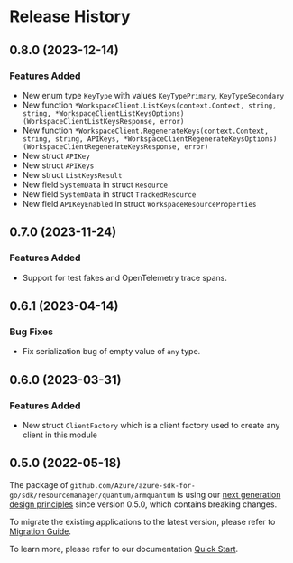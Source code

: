 # Release History

## 0.8.0 (2023-12-14)
### Features Added

- New enum type `KeyType` with values `KeyTypePrimary`, `KeyTypeSecondary`
- New function `*WorkspaceClient.ListKeys(context.Context, string, string, *WorkspaceClientListKeysOptions) (WorkspaceClientListKeysResponse, error)`
- New function `*WorkspaceClient.RegenerateKeys(context.Context, string, string, APIKeys, *WorkspaceClientRegenerateKeysOptions) (WorkspaceClientRegenerateKeysResponse, error)`
- New struct `APIKey`
- New struct `APIKeys`
- New struct `ListKeysResult`
- New field `SystemData` in struct `Resource`
- New field `SystemData` in struct `TrackedResource`
- New field `APIKeyEnabled` in struct `WorkspaceResourceProperties`


## 0.7.0 (2023-11-24)
### Features Added

- Support for test fakes and OpenTelemetry trace spans.


## 0.6.1 (2023-04-14)
### Bug Fixes

- Fix serialization bug of empty value of `any` type.


## 0.6.0 (2023-03-31)
### Features Added

- New struct `ClientFactory` which is a client factory used to create any client in this module


## 0.5.0 (2022-05-18)

The package of `github.com/Azure/azure-sdk-for-go/sdk/resourcemanager/quantum/armquantum` is using our [next generation design principles](https://azure.github.io/azure-sdk/general_introduction.html) since version 0.5.0, which contains breaking changes.

To migrate the existing applications to the latest version, please refer to [Migration Guide](https://aka.ms/azsdk/go/mgmt/migration).

To learn more, please refer to our documentation [Quick Start](https://aka.ms/azsdk/go/mgmt).